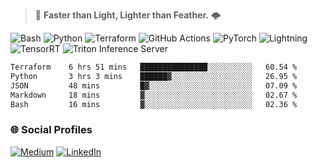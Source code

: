 > :rocket: **Faster than Light, Lighter than Feather.** 🌩️

![Bash](https://img.shields.io/badge/bash-%23121011.svg?style=for-the-badge&logo=gnu-bash&logoColor=white)
![Python](https://img.shields.io/badge/python-3670A0?style=for-the-badge&logo=python&logoColor=ffdd54)
![Terraform](https://img.shields.io/badge/terraform-%235835CC.svg?style=for-the-badge&logo=terraform&logoColor=white)
![GitHub Actions](https://img.shields.io/badge/gha-%232671E5.svg?style=for-the-badge&logo=githubactions&logoColor=white)
![PyTorch](https://img.shields.io/badge/torch-%23EE4C2C.svg?style=for-the-badge&logo=pytorch&logoColor=white)
![Lightning](https://img.shields.io/badge/lightning-%23792EE5.svg?style=for-the-badge&logo=lightning&logoColor=white)
![TensorRT](https://img.shields.io/badge/tensorrt-%234A7C12.svg?style=for-the-badge&logo=nvidia&logoColor=white)
![Triton Inference Server](https://img.shields.io/badge/triton-%2376B900.svg?style=for-the-badge&logo=nvidia&logoColor=white)
  
<!--START_SECTION:waka-->

```txt
Terraform    6 hrs 51 mins   ███████████████░░░░░░░░░░   60.54 %
Python       3 hrs 3 mins    ██████▓░░░░░░░░░░░░░░░░░░   26.95 %
JSON         48 mins         █▓░░░░░░░░░░░░░░░░░░░░░░░   07.09 %
Markdown     18 mins         ▓░░░░░░░░░░░░░░░░░░░░░░░░   02.67 %
Bash         16 mins         ▓░░░░░░░░░░░░░░░░░░░░░░░░   02.36 %
```

<!--END_SECTION:waka-->

### 🌐 Social Profiles

<a href="https://medium.com/@shinjeongtae">![Medium](https://img.shields.io/badge/Medium-12100E?style=for-the-badge&logo=medium&logoColor=white)</a> <a href="https://www.linkedin.com/in/jungtae-shin-3137781a8/">![LinkedIn](https://img.shields.io/badge/linkedin-%230077B5.svg?style=for-the-badge&logo=linkedin&logoColor=white)</a>
